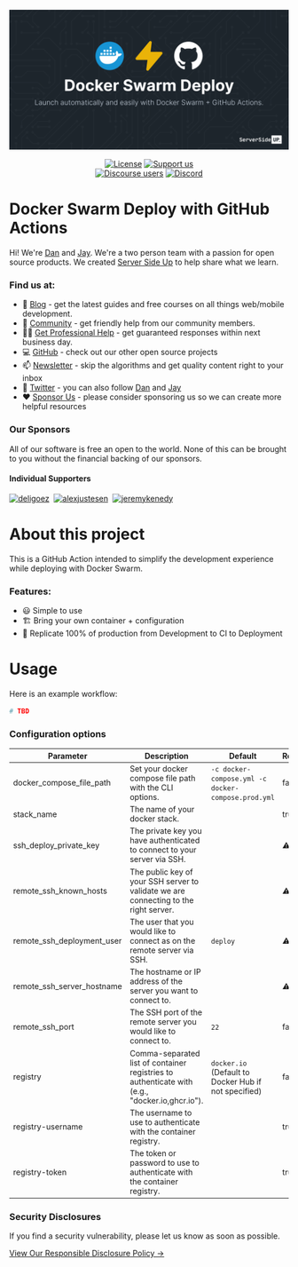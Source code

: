 <p align="center">
		<img src=".github/readme-header.png" width="1280" alt="Header Image">
</p>
<p align="center">
	<a href="https://github.com/serversideup/github-action-docker-swarm-deploy/blob/main/LICENSE" target="_blank"><img src="https://badgen.net/github/license/serversideup/github-action-docker-swarm-deploy" alt="License"></a>
	<a href="https://github.com/sponsors/serversideup"><img src="https://badgen.net/badge/icon/Support%20Us?label=GitHub%20Sponsors&color=orange" alt="Support us"></a>
  <br />
  <a href="https://community.serversideup.net"><img alt="Discourse users" src="https://img.shields.io/discourse/users?color=blue&server=https%3A%2F%2Fcommunity.serversideup.net"></a>
  <a href="https://serversideup.net/discord"><img alt="Discord" src="https://img.shields.io/discord/910287105714954251?color=blueviolet"></a>
</p>

# Docker Swarm Deploy with GitHub Actions
Hi! We're [Dan](https://twitter.com/danpastori) and [Jay](https://twitter.com/jaydrogers). We're a two person team with a passion for open source products. We created [Server Side Up](https://serversideup.net) to help share what we learn.

### Find us at:

* 📖 [Blog](https://serversideup.net) - get the latest guides and free courses on all things web/mobile development.
* 🙋 [Community](https://community.serversideup.net) - get friendly help from our community members.
* 🤵‍♂️ [Get Professional Help](https://serversideup.net/get-help) - get guaranteed responses within next business day.
* 💻 [GitHub](https://github.com/serversideup) - check out our other open source projects
* 📫 [Newsletter](https://serversideup.net/subscribe) - skip the algorithms and get quality content right to your inbox
* 🐥 [Twitter](https://twitter.com/serversideup) - you can also follow [Dan](https://twitter.com/danpastori) and [Jay](https://twitter.com/jaydrogers)
* ❤️ [Sponsor Us](https://github.com/sponsors/serversideup) - please consider sponsoring us so we can create more helpful resources

### Our Sponsors
All of our software is free an open to the world. None of this can be brought to you without the financial backing of our sponsors.

#### Individual Supporters
<!-- supporters --><a href="https://github.com/deligoez"><img src="https://github.com/deligoez.png" width="40px" alt="deligoez" /></a>&nbsp;&nbsp;<a href="https://github.com/alexjustesen"><img src="https://github.com/alexjustesen.png" width="40px" alt="alexjustesen" /></a>&nbsp;&nbsp;<a href="https://github.com/jeremykenedy"><img src="https://github.com/jeremykenedy.png" width="40px" alt="jeremykenedy" /></a>&nbsp;&nbsp;<!-- supporters -->

# About this project
This is a GitHub Action intended to simplify the development experience while deploying with Docker Swarm.

### Features:
- 😃 Simple to use
- 🏗️ Bring your own container + configuration
- 💯 Replicate 100% of production from Development to CI to Deployment

# Usage
Here is an example workflow:

```yml
# TBD
```
### Configuration options

| Parameter                   | Description                                                                                           | Default                                  | Required |
|-----------------------------|-------------------------------------------------------------------------------------------------------|------------------------------------------|----------|
| docker_compose_file_path    | Set your docker compose file path with the CLI options.                                               | `-c docker-compose.yml -c docker-compose.prod.yml` | false    |
| stack_name           | The name of your docker stack.                                                                           |                                    | true    |
| ssh_deploy_private_key  | The private key you have authenticated to connect to your server via SSH.                            |                                          | ⚠️ true     |
| remote_ssh_known_hosts      | The public key of your SSH server to validate we are connecting to the right server.                  |  | ⚠️ true     |
| remote_ssh_deployment_user  | The user that you would like to connect as on the remote server via SSH.                             | `deploy`                                 | ⚠️ true     |
| remote_ssh_server_hostname  | The hostname or IP address of the server you want to connect to.                                     |                                          | ⚠️ true     |
| remote_ssh_port             | The SSH port of the remote server you would like to connect to.                                      | `22`                                     | false    |
| registry                    | Comma-separated list of container registries to authenticate with (e.g., "docker.io,ghcr.io").       | `docker.io` (Default to Docker Hub if not specified) | false    |
| registry-username                    | The username to use to authenticate with the container registry.       |  | true   |
| registry-token                    | The token or password to use to authenticate with the container registry.       |  | true   |


### Security Disclosures
If you find a security vulnerability, please let us know as soon as possible.

[View Our Responsible Disclosure Policy →](https://www.notion.so/Responsible-Disclosure-Policy-421a6a3be1714d388ebbadba7eebbdc8)